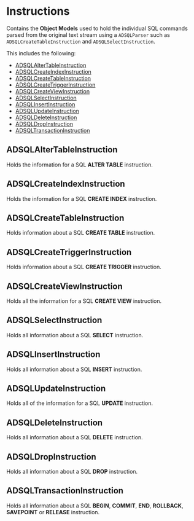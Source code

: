 #  Instructions

Contains the **Object Models** used to hold the individual SQL commands parsed from the original text stream using a `ADSQLParser` such as `ADSQLCreateTableInstruction` and `ADSQLSelectInstruction`.

This includes the following:

* [ADSQLAlterTableInstruction](#ADSQLAlterTableInstruction)
* [ADSQLCreateIndexInstruction](#ADSQLCreateIndexInstruction)
* [ADSQLCreateTableInstruction](#ADSQLCreateTableInstruction)
* [ADSQLCreateTriggerInstruction](#ADSQLCreateTriggerInstruction)
* [ADSQLCreateViewInstruction](#ADSQLCreateViewInstruction)
* [ADSQLSelectInstruction](#ADSQLSelectInstruction)
* [ADSQLInsertInstruction](#ADSQLInsertInstruction)
* [ADSQLUpdateInstruction](#ADSQLUpdateInstruction)
* [ADSQLDeleteInstruction](#ADSQLDeleteInstruction)
* [ADSQLDropInstruction](#ADSQLDropInstruction)
* [ADSQLTransactionInstruction](#ADSQLTransactionInstruction)

<a name="ADSQLAlterTableInstruction"></a>
## ADSQLAlterTableInstruction

Holds the information for a SQL **ALTER TABLE** instruction.

<a name="ADSQLCreateIndexInstruction"></a>
## ADSQLCreateIndexInstruction

Holds the information for a SQL **CREATE INDEX** instruction.

<a name="ADSQLCreateTableInstruction"></a>
## ADSQLCreateTableInstruction

Holds information about a SQL **CREATE TABLE** instruction.

<a name="ADSQLCreateTriggerInstruction"></a>
## ADSQLCreateTriggerInstruction

Holds information about a SQL **CREATE TRIGGER** instruction.

<a name="ADSQLCreateViewInstruction"></a>
## ADSQLCreateViewInstruction

Holds all the information for a SQL **CREATE VIEW** instruction.

<a name="ADSQLSelectInstruction"></a>
## ADSQLSelectInstruction

Holds all information about a SQL **SELECT** instruction.

<a name="ADSQLInsertInstruction"></a>
## ADSQLInsertInstruction

Holds all information about a SQL **INSERT** instruction.

<a name="ADSQLUpdateInstruction"></a>
## ADSQLUpdateInstruction

Holds all of the information for a SQL **UPDATE** instruction.

<a name="ADSQLDeleteInstruction"></a>
## ADSQLDeleteInstruction

Holds all information about a SQL **DELETE** instruction.

<a name="ADSQLDropInstruction"></a>
## ADSQLDropInstruction

Holds all information about a SQL **DROP** instruction.

<a name="ADSQLTransactionInstruction"></a>
## ADSQLTransactionInstruction

Holds all information about a SQL **BEGIN**, **COMMIT**, **END**, **ROLLBACK**, **SAVEPOINT** or **RELEASE** instruction.

